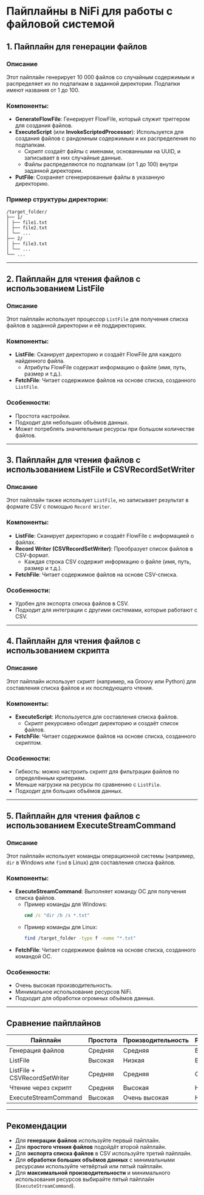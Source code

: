 # Пайплайны в NiFi для работы с файловой системой

## 1. Пайплайн для генерации файлов

### Описание
Этот пайплайн генерирует 10 000 файлов со случайным содержимым и распределяет их по подпапкам в заданной директории. Подпапки имеют названия от 1 до 100.

### Компоненты:
- **GenerateFlowFile**: Генерирует FlowFile, который служит триггером для создания файлов.
- **ExecuteScript** (или **InvokeScriptedProcessor**): Используется для создания файлов с рандомным содержимым и их распределения по подпапкам.
  - Скрипт создаёт файлы с именами, основанными на UUID, и записывает в них случайные данные.
  - Файлы распределяются по подпапкам (от 1 до 100) внутри заданной директории.
- **PutFile**: Сохраняет сгенерированные файлы в указанную директорию.

### Пример структуры директории:

```
/target_folder/
├── 1/
│ ├── file1.txt
│ ├── file2.txt
│ └── ...
├── 2/
│ ├── file3.txt
│ └── ...
└── ...
```


---

## 2. Пайплайн для чтения файлов с использованием ListFile

### Описание
Этот пайплайн использует процессор `ListFile` для получения списка файлов в заданной директории и её поддиректориях.

### Компоненты:
- **ListFile**: Сканирует директорию и создаёт FlowFile для каждого найденного файла.
  - Атрибуты FlowFile содержат информацию о файле (имя, путь, размер и т.д.).
- **FetchFile**: Читает содержимое файлов на основе списка, созданного `ListFile`.

### Особенности:
- Простота настройки.
- Подходит для небольших объёмов данных.
- Может потреблять значительные ресурсы при большом количестве файлов.

---

## 3. Пайплайн для чтения файлов с использованием ListFile и CSVRecordSetWriter

### Описание
Этот пайплайн также использует `ListFile`, но записывает результат в формате CSV с помощью `Record Writer`.

### Компоненты:
- **ListFile**: Сканирует директорию и создаёт FlowFile с информацией о файлах.
- **Record Writer (CSVRecordSetWriter)**: Преобразует список файлов в CSV-формат.
  - Каждая строка CSV содержит информацию о файле (имя, путь, размер и т.д.).
- **FetchFile**: Читает содержимое файлов на основе CSV-списка.

### Особенности:
- Удобен для экспорта списка файлов в CSV.
- Подходит для интеграции с другими системами, которые работают с CSV.

---

## 4. Пайплайн для чтения файлов с использованием скрипта

### Описание
Этот пайплайн использует скрипт (например, на Groovy или Python) для составления списка файлов и их последующего чтения.

### Компоненты:
- **ExecuteScript**: Используется для составления списка файлов.
  - Скрипт рекурсивно обходит директорию и создаёт список файлов.
- **FetchFile**: Читает содержимое файлов на основе списка, созданного скриптом.

### Особенности:
- Гибкость: можно настроить скрипт для фильтрации файлов по определённым критериям.
- Меньше нагрузки на ресурсы по сравнению с `ListFile`.
- Подходит для больших объёмов данных.

---

## 5. Пайплайн для чтения файлов с использованием ExecuteStreamCommand

### Описание
Этот пайплайн использует команды операционной системы (например, `dir` в Windows или `find` в Linux) для составления списка файлов.

### Компоненты:
- **ExecuteStreamCommand**: Выполняет команду ОС для получения списка файлов.
  - Пример команды для Windows:
    ```cmd
    cmd /c "dir /b /s *.txt"
    ```
  - Пример команды для Linux:
    ```bash
    find /target_folder -type f -name "*.txt"
    ```
- **FetchFile**: Читает содержимое файлов на основе списка, созданного командой ОС.

### Особенности:
- Очень высокая производительность.
- Минимальное использование ресурсов NiFi.
- Подходит для обработки огромных объёмов данных.

---

## Сравнение пайплайнов

| Пайплайн                     | Простота | Производительность | Ресурсы | Гибкость |
|------------------------------|----------|--------------------|---------|----------|
| Генерация файлов             | Средняя  | Средняя            | Высокие | Высокая  |
| ListFile                     | Высокая  | Низкая             | Высокие | Низкая   |
| ListFile + CSVRecordSetWriter | Средняя  | Средняя            | Средние | Средняя  |
| Чтение через скрипт          | Средняя  | Высокая            | Низкие  | Высокая  |
| ExecuteStreamCommand         | Высокая  | Очень высокая      | Низкие  | Низкая   |

---

## Рекомендации
- Для **генерации файлов** используйте первый пайплайн.
- Для **простого чтения файлов** подойдёт второй пайплайн.
- Для **экспорта списка файлов** в CSV используйте третий пайплайн.
- Для **обработки больших объёмов данных** с минимальными ресурсами используйте четвёртый или пятый пайплайн.
- Для **максимальной производительности** и минимального использования ресурсов выбирайте пятый пайплайн (`ExecuteStreamCommand`).
